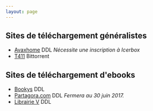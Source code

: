 ```yaml
---
layout: page
---
```


## Sites de téléchargement généralistes

* [Avaxhome](https://avxhm.se "Avaxhome") DDL _Nécessite une inscription à Icerbox_
* [T411](https://www.t411.al "T411") Bittorrent

## Sites de téléchargement d'ebooks

* [Bookys](http://bookys.me "Bookys") DDL
* [Partagora.com](https://partagora.com "Partagora") DDL _Fermera au 30 juin 2017._
* [Librairie V](http://librairie-v.co "Librairie V") DDL


